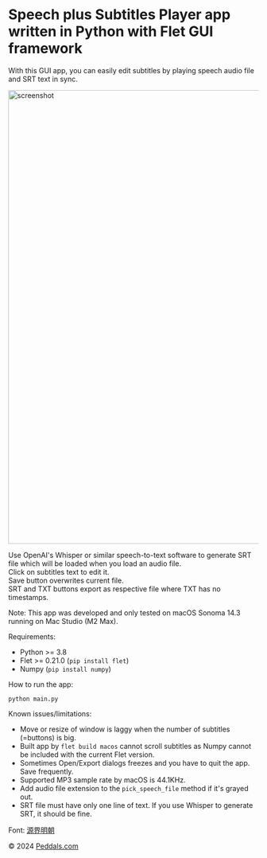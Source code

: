 # Speech plus Subtitles Player app written in Python with Flet GUI framework

With this GUI app, you can easily edit subtitles by playing speech audio file and SRT text in sync.

<img width="912" alt="screenshot" src="https://github.com/tokyohandsome/Speech-plus-Subtitles-Player/assets/34906599/51657b32-34de-4e6f-b69b-c5a35c321aa4">

Use OpenAI's Whisper or similar speech-to-text software to generate SRT file which will be loaded when you load an audio file.  
Click on subtitles text to edit it.  
Save button overwrites current file.  
SRT and TXT buttons export as respective file where TXT has no timestamps.

Note: This app was developed and only tested on macOS Sonoma 14.3 running on Mac Studio (M2 Max).

Requirements:
- Python >= 3.8
- Flet >= 0.21.0 (`pip install flet`)
- Numpy (`pip install numpy`)

How to run the app:
```
python main.py
```

Known issues/limitations:
- Move or resize of window is laggy when the number of subtitles (=buttons) is big.
- Built app by `flet build macos` cannot scroll subtitles as Numpy cannot be included with the current Flet version.
- Sometimes Open/Export dialogs freezes and you have to quit the app. Save frequently.
- Supported MP3 sample rate by macOS is 44.1KHz.
- Add audio file extension to the `pick_speech_file` method if it's grayed out.
- SRT file must have only one line of text. If you use Whisper to generate SRT, it should be fine.

Font: [源界明朝](https://flopdesign.com/blog/font/5146/)

© 2024 [Peddals.com](https://blog.peddals.com/)
